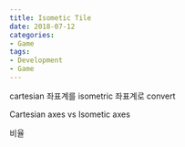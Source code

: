 ```yaml
---
title: Isometic Tile
date: 2018-07-12
categories:
- Game
tags:
- Development
- Game
---
```




cartesian 좌표계를 isometric 좌표계로 convert

Cartesian axes vs Isometic axes

비율